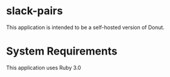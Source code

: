 # slack-pairs

This application is intended to be a self-hosted version of Donut.

# System Requirements

This application uses Ruby 3.0
